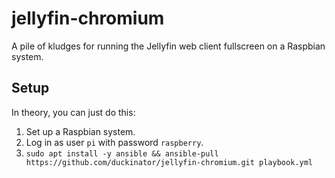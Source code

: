 # jellyfin-chromium

A pile of kludges for running the Jellyfin web client fullscreen on a Raspbian system.

## Setup

In theory, you can just do this:

1. Set up a Raspbian system.
2. Log in as user `pi` with password `raspberry`.
3. `sudo apt install -y ansible && ansible-pull https://github.com/duckinator/jellyfin-chromium.git playbook.yml`

